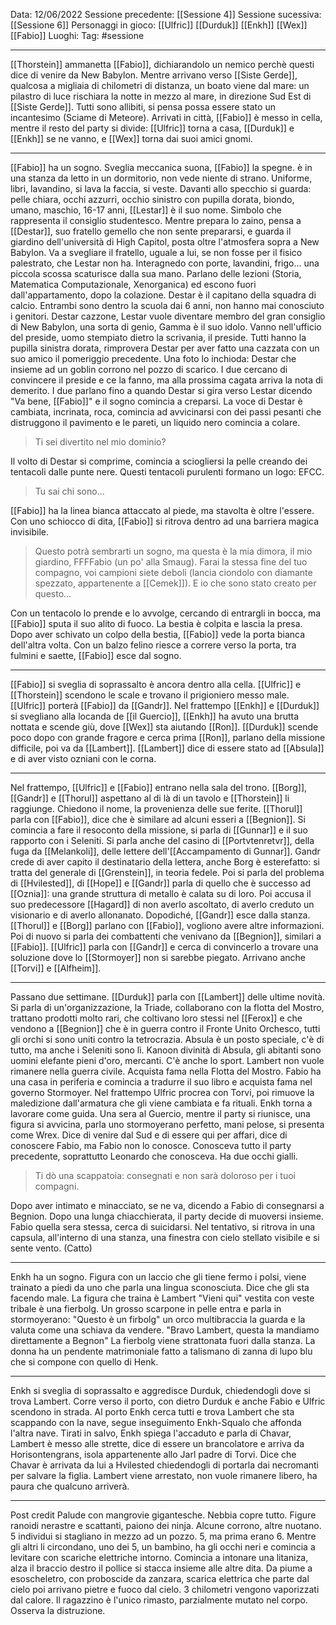 Data: 12/06/2022
Sessione precedente: [[Sessione 4]]
Sessione sucessiva: [[Sessione 6]]
Personaggi in gioco: [[Ulfric]] [[Durduk]] [[Enkh]] [[Wex]] [[Fabio]]
Luoghi: 
Tag: #sessione 

---
[[Thorstein]] ammanetta [[Fabio]], dichiarandolo un nemico perchè questi dice di venire da New Babylon. Mentre arrivano verso [[Siste Gerde]], qualcosa a migliaia di chilometri di distanza, un boato viene dal mare: un pilastro di luce rischiara la notte in mezzo al mare, in direzione Sud Est di [[Siste Gerde]]. Tutti sono allibiti, si pensa possa essere stato un incantesimo (Sciame di Meteore). Arrivati in città, [[Fabio]] è messo in cella, mentre il resto del party si divide: [[Ulfric]] torna a casa, [[Durduk]] e [[Enkh]] se ne vanno, e [[Wex]] torna dai suoi amici gnomi.

---
[[Fabio]] ha un sogno.
Sveglia meccanica suona, [[Fabio]] la spegne. è in una stanza da letto in un dormitorio, non vede niente di strano. Uniforme, libri, lavandino, si lava la faccia, si veste. Davanti allo specchio si guarda: pelle chiara, occhi azzurri, occhio sinistro con pupilla dorata, biondo, umano, maschio, 16-17 anni, [[Lestar]] è il suo nome. Simbolo che rappresenta il consiglio studentesco. Mentre prepara lo zaino, pensa a [[Destar]], suo fratello gemello che non sente prepararsi, e guarda il giardino dell'università di High Capitol, posta oltre l'atmosfera sopra a New Babylon. Va a svegliare il fratello, uguale a lui, se non fosse per il fisico palestrato, che Lestar non ha. Interagnedo con porte, lavandini, frigo... una piccola scossa scaturisce dalla sua mano. Parlano delle lezioni (Storia, Matematica Computazionale, Xenorganica) ed escono fuori dall'appartamento, dopo la colazione. Destar è il capitano della squadra di calcio. Entrambi sono dentro la scuola dai 6 anni, non hanno mai conosciuto i genitori. Destar cazzone, Lestar vuole diventare membro del gran consiglio di New Babylon, una sorta di genio, Gamma è il suo idolo. Vanno nell'ufficio del preside, uomo stempiato dietro la scrivania, il preside. Tutti hanno la pupilla sinistra dorata, rimprovera Destar per aver fatto una cazzata con un suo amico il pomeriggio precedente. Una foto lo inchioda: Destar che insieme ad un goblin corrono nel pozzo di scarico. I due cercano di convincere il preside e ce la fanno, ma alla prossima cagata arriva la nota di demerito. I due parlano fino a quando Destar si gira verso Lestar dicendo "Va bene, [[Fabio]]" e il sogno comincia a creparsi. La voce di Destar è cambiata, incrinata, roca, comincia ad avvicinarsi con dei passi pesanti che distruggono il pavimento e le pareti, un liquido nero comincia a colare. 
>Ti sei divertito nel mio dominio?

Il volto di Destar si comprime, comincia a sciogliersi la pelle creando dei tentacoli dalle punte nere. Questi tentacoli purulenti formano un logo: EFCC. 
>Tu sai chi sono...

[[Fabio]] ha la linea bianca attaccato al piede, ma stavolta è oltre l'essere. Con uno schiocco di dita, [[Fabio]] si ritrova dentro ad una barriera magica invisibile. 
>Questo potrà sembrarti un sogno, ma questa è la mia dimora, il mio giardino, FFFFabio (un po' alla Smaug). Farai la stessa fine del tuo compagno, voi campioni siete deboli (lancia ciondolo con diamante spezzato, appartenente a [[Cemek]]). E io che sono stato creato per questo...

Con un tentacolo lo prende e lo avvolge, cercando di entrargli in bocca, ma [[Fabio]] sputa il suo alito di fuoco. La bestia è colpita e lascia la presa. Dopo aver schivato un colpo della bestia, [[Fabio]] vede la porta bianca dell'altra volta. Con un balzo felino riesce a correre verso la porta, tra fulmini e saette, [[Fabio]] esce dal sogno.

---
[[Fabio]] si sveglia di soprassalto è ancora dentro alla cella. [[Ulfric]] e [[Thorstein]] scendono le scale e trovano il prigioniero messo male. [[Ulfric]] porterà [[Fabio]] da [[Gandr]]. Nel frattempo [[Enkh]] e [[Durduk]] si svegliano alla locanda de [[il Guercio]], [[Enkh]] ha avuto una brutta nottata e scende giù, dove [[Wex]] sta aiutando [[Ron]]. [[Durduk]] scende poco dopo con grande fragore e cerca prima [[Ron]], parlano della missione difficile, poi va da [[Lambert]]. [[Lambert]] dice di essere stato ad [[Absula]] e di aver visto ozniani con le corna. 

---
Nel frattempo, [[Ulfric]] e [[Fabio]] entrano nella sala del trono. [[Borg]], [[Gandr]] e [[Thorul]] aspettano al di là di un tavolo e [[Thorstein]] li raggiunge. Chiedono il nome, la provenienza delle sue ferite. [[Thorul]] parla con [[Fabio]], dice che è similare ad alcuni esseri a [[Begnion]]. Si comincia a fare il resoconto della missione, si parla di [[Gunnar]] e il suo rapporto con i Seleniti. Si parla anche del casino di [[Portvtenretvr]], della fuga da [[Melankoli]], delle lettere dell'[[Accampamento di Gunnar]]. Gandr crede di aver capito il destinatario della lettera, anche Borg è esterefatto: si tratta del generale di [[Grenstein]], in teoria fedele. Poi si parla del problema di [[Hvilested]],  di [[Hope]] e [[Gandr]] parla di quello che è successo ad [[Oznia]]: una grande struttura di metallo è calata su di loro. Poi accusa il suo predecessore [[Hagard]] di non averlo ascoltato, di averlo creduto un visionario e di averlo allonanato. Dopodiché, [[Gandr]] esce dalla stanza. [[Thorul]] e [[Borg]] parlano con [[Fabio]], vogliono avere altre informazioni. Poi di nuovo si parla dei combattenti che venivano da [[Begnion]], similari a [[Fabio]]. [[Ulfric]] parla con [[Gandr]] e cerca di convincerlo a trovare una soluzione dove lo [[Stormoyer]] non si sarebbe piegato. Arrivano anche [[Torvi]] e [[Alfheim]].

---
Passano due settimane. 
[[Durduk]] parla con [[Lambert]] delle ultime novità. Si parla di un'organizzazione, la Triade, collaborano con la flotta del Mostro, trattano prodotti molto rari, che coltivano loro stessi nel [[Ferox]] e che vendono a [[Begnion]] che è in guerra contro il Fronte Unito Orchesco, tutti gli orchi si sono uniti contro la tetrocrazia. Absula è un posto speciale, c'è di tutto, ma anche i Seleniti sono lì. Kanoon divinità di Absula, gli abitanti sono uomini elefante pieni d'oro, mercanti. C'è anche lo sport. Lambert non vuole rimanere nella guerra civile. Acquista fama nella Flotta del Mostro.
Fabio ha una casa in periferia e comincia a tradurre il suo libro e acquista fama nel governo Stormoyer.
Nel frattempo Ulfric procrea con Torvi, poi rimuove la maledizione dall'armatura che gli viene cambiata e fa rituali.
Enkh torna a lavorare come guida.
Una sera al Guercio, mentre il party si riunisce, una figura si avvicina, parla uno stormoyerano perfetto, mani pelose, si presenta come Wrex. Dice di venire dal Sud e di essere qui per affari, dice di conoscere Fabio, ma Fabio non lo conosce. Conosceva tutto il party precedente, soprattutto Leonardo che conosceva. Ha due occhi gialli. 
>Ti dò una scappatoia: consegnati e non sarà doloroso per i tuoi compagni. 

Dopo aver intimato e minacciato, se ne va, dicendo a Fabio di consegnarsi a Begnion.
Dopo una lunga chiacchierata, il party decide di muoversi insieme. Fabio quella sera stessa, cerca di suicidarsi. Nel tentativo, si ritrova in una capsula, all'interno di una stanza, una finestra con cielo stellato visibile e si sente vento.  (Catto)

---
Enkh ha un sogno.
Figura con un laccio che gli tiene fermo i polsi, viene trainato a piedi da uno che parla una lingua sconosciuta. Dice che gli sta facendo male. La figura che traina è Lambert "Vieni qui" vestita con veste tribale è una fierbolg.
Un grosso scarpone in pelle entra e parla in stormoyerano: "Questo è un firbolg" un orco multibraccia la guarda e la valuta come una schiava da vendere. "Bravo Lambert, questa la mandiamo direttamente a Begnon" La fierbolg viene strattonata fuori dalla stanza. La donna ha un pendente matrimoniale fatto a talismano di zanna di lupo blu che si compone con quello di Henk.

---
Enkh si sveglia di soprassalto e aggredisce Durduk, chiedendogli dove si trova Lambert. Corre verso il porto, con dietro Durduk e anche Fabio e Ulfric scendono in strada. Al porto Enkh cerca tutti e trova Lambert che sta scappando con la nave, segue inseguimento Enkh-Squalo che affonda l'altra nave. Tirati in salvo, Enkh spiega l'accaduto e parla di Chavar, Lambert è messo alle strette, dice di essere un brancolatore e arriva da Horisontengrans, isola appartenente allo Jarl padre di Torvi. Dice che Chavar è arrivata da lui a Hvilested chiedendogli di portarla dai necromanti per salvare la figlia. Lambert viene arrestato, non vuole rimanere libero, ha paura che qualcuno arriverà.

---
Post credit
Palude con mangrovie gigantesche. Nebbia copre tutto. Figure ranoidi nerastre e scattanti, paiono dei ninja. Alcune corrono, altre nuotano. 5 individui si stagliano in mezzo ad un pozzo. 5, ma prima erano 6. Mentre gli altri li circondano, uno dei 5, un bambino, ha gli occhi neri e comincia a levitare con scariche elettriche intorno. Comincia a intonare una litaniza, alza il braccio destro il pollice si stacca insieme alle altre dita. Da piume a esoscheletro, con proboscide da zanzara, scarica elettrica che parte dal cielo poi arrivano pietre e fuoco dal cielo. 3 chilometri vengono vaporizzati dal calore. Il ragazzino è l'unico rimasto, parzialmente mutato nel corpo. Osserva la distruzione. 